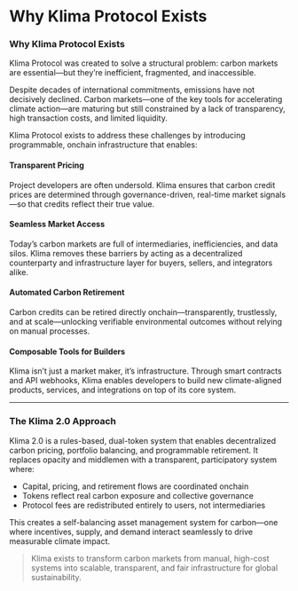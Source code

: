 # Why Klima Protocol Exists

### Why Klima Protocol Exists

Klima Protocol was created to solve a structural problem: carbon markets are essential—but they’re inefficient, fragmented, and inaccessible.

Despite decades of international commitments, emissions have not decisively declined. Carbon markets—one of the key tools for accelerating climate action—are maturing but still constrained by a lack of transparency, high transaction costs, and limited liquidity.

Klima Protocol exists to address these challenges by introducing programmable, onchain infrastructure that enables:

#### Transparent Pricing

Project developers are often undersold. Klima ensures that carbon credit prices are determined through governance-driven, real-time market signals—so that credits reflect their true value.

#### Seamless Market Access

Today’s carbon markets are full of intermediaries, inefficiencies, and data silos. Klima removes these barriers by acting as a decentralized counterparty and infrastructure layer for buyers, sellers, and integrators alike.

#### Automated Carbon Retirement

Carbon credits can be retired directly onchain—transparently, trustlessly, and at scale—unlocking verifiable environmental outcomes without relying on manual processes.

#### Composable Tools for Builders

Klima isn’t just a market maker, it’s infrastructure. Through smart contracts and API webhooks, Klima enables developers to build new climate-aligned products, services, and integrations on top of its core system.

***

### The Klima 2.0 Approach

Klima 2.0 is a rules-based, dual-token system that enables decentralized carbon pricing, portfolio balancing, and programmable retirement. It replaces opacity and middlemen with a transparent, participatory system where:

* Capital, pricing, and retirement flows are coordinated onchain
* Tokens reflect real carbon exposure and collective governance
* Protocol fees are redistributed entirely to users, not intermediaries

This creates a self-balancing asset management system for carbon—one where incentives, supply, and demand interact seamlessly to drive measurable climate impact.

> Klima exists to transform carbon markets from manual, high-cost systems into scalable, transparent, and fair infrastructure for global sustainability.
